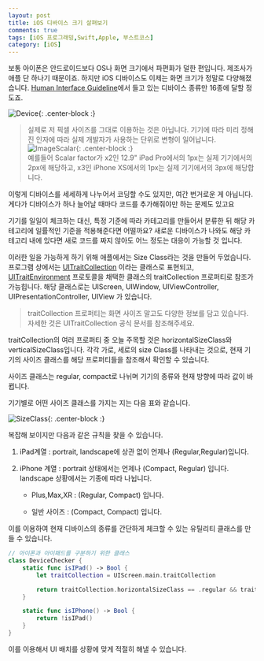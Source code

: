 ```yaml
---
layout: post
title: iOS 디바이스 크기 살펴보기
comments: true
tags: [iOS 프로그래밍,Swift,Apple, 부스트코스]
category: [iOS]
---  
```


보통 아이폰은 안드로이드보다  OS나 화면 크기에서 파편화가 덜한 편입니다. 제조사가 애플 단 하나기 때문이죠. 하지만 iOS 디바이스도 이제는 화면 크기가 정말로 다양해졌습니다. [Human Interface Guideline](https://developer.apple.com/design/human-interface-guidelines/ios/visual-design/adaptivity-and-layout/)에서 들고 있는 디바이스 종류만 16종에 달할 정도죠.  

![Device]({{'/img/DeviceSize.png'}}){: .center-block :}  

> 실제로 저 픽셀 사이즈를 그대로 이용하는 것은 아닙니다. 기기에 따라 미리 정해진 인자에 따라 실제 개발자가 사용하는 단위로 변형이 일어납니다.  
> ![ImageScalar]({{'/img/ImageScalar.png'}}){: .center-block :}  
> 예를들어 Scalar factor가 x2인 12.9" iPad Pro에서의 1px는 실제 기기에서의 2px에 해당하고, x3인 iPhone XS에서의 1px는 실제 기기에서의 3px에 해당합니다.  

이렇게 디바이스를 세세하게 나누어서 코딩할 수도 있지만, 여간 번거로운 게 아닙니다. 게다가 디바이스가 하나 늘어날 때마다 코드를 추가해줘야만 하는 문제도 있고요 

기기를 일일이 체크하는 대신, 특정 기준에 따라 카테고리를 만들어서 분류한 뒤 해당 카테고리에 일률적인 기준을 적용해준다면 어떨까요? 새로운 디바이스가 나와도 해당 카테고리 내에 있다면 새로 코드를 짜지 않아도 어느 정도는 대응이 가능할 것 입니다.

이러한 일을 가능하게 하기 위해 애플에서는 Size Class라는 것을 만들어 두었습니다. 프로그램 상에서는 [UITraitCollection](https://developer.apple.com/documentation/uikit/uitraitcollection) 이라는 클래스로 표현되고, [UITraitEnvironment](https://developer.apple.com/documentation/uikit/uitraitenvironment) 프로토콜을 채택한 클래스의 traitCollection 프로퍼티로 참조가 가능힙니다. 해당 클래스로는 UIScreen, UIWindow, UIViewController, UIPresentationController, UIView 가 있습니다.

> traitCollection 프로퍼티는 화면 사이즈 말고도 다양한 정보를 담고 있습니다. 자세한 것은 UITraitCollection 공식 문서를 참조해주세요.  

traitCollection의 여러 프로퍼티 중 오늘 주목할 것은 horizontalSizeClass와 verticalSizeClass입니다. 각각 가로, 세로의 size Class를 나타내는 것으로, 현재 기기의 사이즈 클래스를 해당 프로퍼티들을 참조해서 확인할 수 있습니다.  

사이즈 클래스는 regular, compact로 나뉘며 기기의 종류와 현재 방향에 따라 값이 바뀝니다.

기기별로 어떤 사이즈 클래스를 가지는 지는 다음 표와 같습니다.

![SizeClass]({{'/img/SizeClass.png'}}){: .center-block :}  

복잡해 보이지만 다음과 같은 규칙을 찾을 수 있습니다.

1. iPad계열 : portrait, landscape에 상관 없이 언제나 (Regular,Regular)입니다.  
 
2. iPhone 계열 : portrait 상태에서는 언제나 (Compact, Regular) 입니다. landscape 상황에서는 기종에 따라 나뉩니다.  
 
   * Plus,Max,XR : (Regular, Compact) 입니다.  
   
   * 일반 사이즈 : (Compact, Compact) 입니다. 

이를 이용하여 현재 디바이스의 종류를 간단하게 체크할 수 있는 유틸리티 클래스를 만들 수 있습니다.
```swift
// 아이폰과 아이패드를 구분하기 위한 클래스
class DeviceChecker {
    static func isIPad() -> Bool {
        let traitCollection = UIScreen.main.traitCollection

        return traitCollection.horizontalSizeClass == .regular && traitCollection.verticalSizeClass == .regular
    }

    static func isIPhone() -> Bool {
        return !isIPad()
    }
}
```  
이를 이용해서 UI 배치를 상황에 맞게 적절히 해낼 수 있습니다.  